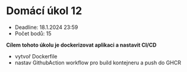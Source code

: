 # Domácí úkol 12

- Deadline: 18.1.2024 23:59
- Počet bodů: 15

__Cílem tohoto úkolu je dockerizovat aplikaci a nastavit CI/CD__

- vytvoř Dockerfile
- nastav GithubAction workflow pro build kontejneru a push do GHCR
